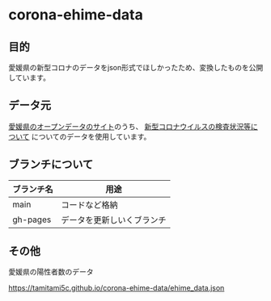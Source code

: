 # corona-ehime-data


## 目的
愛媛県の新型コロナのデータをjson形式でほしかったため、変換したものを公開しています。


## データ元
[愛媛県のオープンデータのサイト](https://www.pref.ehime.jp/opendata-catalog/)のうち、
[新型コロナウイルスの検査状況等について](https://www.pref.ehime.jp/opendata-catalog/dataset/2174.html)
についてのデータを使用しています。

## ブランチについて

| ブランチ名 | 用途|
| - | - |
| main |  コードなど格納|
| gh-pages | データを更新しいくブランチ|


## その他

愛媛県の陽性者数のデータ

https://tamitami5c.github.io/corona-ehime-data/ehime_data.json
